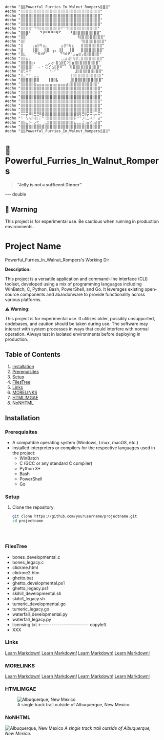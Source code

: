     #echo "⣿⣿Powerful_Furries_In_Walnut_Rompers⣿⣿⣿"
    #echo "⣿⣿⣿⣿⣿⣿⣿⣿⣿⣿⣿⣿⣿⣿⣿⣿⣿⣿⣿⣿⣿⣿⣿⣿⣿⣿⣿⣿⣿⣿"
    #echo "⣿⣿⣿⣿⣿⣿⣿⣿⣿⣿⣿⣿⣿⣿⣿⣿⣿⣿⣿⣿⣿⣿⣿⣿⣿⣿⣿⣿⣿⣿"
    #echo "⣿⣿⣿⣿⣿⣿⣿⣿⣿⣿⣿⣿⣿⣿⣿⣿⣿⣿⣿⣿⣿⣿⣿⣿⣿⣿⣿⣿⣿⣿"
    #echo "⣿⣿⣿⣿⣿⣿⣿⣿⣿⣿⣿⣿⣿⣿⣿⣿⣿⣿⣿⣿⣿⣿⣿⣿⣿⣿⣿⣿⣿⣿"
    #echo "⣿⣿⣿⣿⠋⠙⠻⣿⣿⣿⣿⣿⣿⣿⣿⠟⠉⠹⣿⣿⣿⣿⣿⣿⣿⣿⣿⣿⣿"
    #echo "⣿⣿⣿⠃    ⠙⠟⠛⠛⠛⠛⠻⠋    ⠘⣿⣿⣿⣿⣿⣿⣿⣿⣿⣿"
    #echo "⣿⣿⠁                      ⠸⣿⣿⣿⣿⣿⣿⣿⣿⣿"
    #echo "⣿⡏                         ⠹⣿⣿⣿⣿⣿⣿⣿⣿"
    #echo "⣿    ⢠⣶⡿⠻⣶⣄      ⣴⡿⠻⢷⣆   ⣿⣿⣿⣿⣿⣿⣿⣿"
    #echo "⣿    ⢸⣿⡇  ⣿⣿ ⢠⡄ ⣿⡇  ⢸⣿   ⣿⣿⣿⣿⣿⣿⣿⣿"
    #echo "⣿⣆   ⠈⠛⠿⠾⠟⠁  ⠁  ⠙⠻⠾⠟⠃⣠⣤⣶⢡⣿⣿⣿⣿⣿⣿"
    #echo "⣿⣿⣦⡄             ⢀⣠⣴⣾⡿⢳⡿⣡⣿⣿⣿⣿⣿⣿⣿⣿"
    #echo "⣿⣿⣿⣿⣶⠆    ⢀⡠⢔⠆⣿⣱⣿⣏⠕⣫⣶⣿⣿⣿⣿⣿⣿⣿⣿⣿"
    #echo "⣿⣿⣿⣿⡏  ⠄⠐⠨⡩⡊⣢⣿⡿⠿⠉⠁⠈⢿⣿⣿⣿⣿⣿⣿⣿⣿⣿⣿"
    #echo "⣿⢋⠭⠓        ⠐⠅⠊⠉       ⣸⣿⣿⣿⣿⣿⣿⣿⣿⣿"
    #echo "⣿⣤⠉⠁⣀⣤⣤              ⢸⣿⣿⣿⣿⣿⣿⣿⣿⣿⣿⣿"
    #echo "⣿⣿⣿⣿⣿⣿⣿    ⢸⣿⣿⣧     ⣸⣿⣿⣿⣿⣿⣿⣿⣿⣿⣿⣿"
    #echo "⣿⣿⣿⣿⣿⣷⣤⣤⣤⣤⣤⣤⣤⣤⣤⣤⣤⣴⣾⣿⣿⣿⣿⣿⣿⣿⣿⣿⣿"
    #echo "⣿⣿⣿⣿⣿⣿⣿⣿⣿⣿⣿⣿⣿⣿⣿⣿⣿⣿⣿⣿⣿⣿⣿⣿⣿⣿⣿⣿⣿⣿"
    #echo "⣿⣿⣿⣿⣿⣿⣿⣿⣿⣿⣿⣿⣿⣿⣿⣿⣿⣿⣿⣿⣿⣿⣿⣿⣿⣿⣿⣿⣿⣿"
    #echo "⣿⣿⣿⣿⣿⣿⣿⣿⣿⣿⣿⣿⣿⣿⣿⣿⣿⣿⣿⣿⣿⣿⣿⣿⣿⣿⣿⣿⣿⣿"
    #echo "⣿⣿⣿⣿⣿⣿⣿⣿⣿⣿⣿⣿⣿⣿⣿⣿⣿⣿⣿⣿⣿⣿⣿⣿⣿⣿⣿⣿⣿⣿"
    #echo "⣿⣿⣿⣿⣿⣿⣿⣿⣿⣿⣿⣿⣿⣿⣿⣿⣿⣿⣿⣿⣿⣿⣿⣿⣿⣿⣿⣿⣿⣿"
    #echo "⣿⣿⣿⣿⣿⣿⣿⣿⣿⣿⣿⣿⣿⣿⣿⣿⣿⣿⣿⣿⣿⣿⣿⣿⣿⣿⣿⣿⣿⣿"
    #echo "⠭⠭⡭⠿⢿⣛⣛⠿⣿⣿⣿⣿⣿⣿⣿⣿⣿⣿⣿⣿⣿⣿⢿⣛⡿⡭⠭⢥⠤⠭"
    #echo "⠣⠀⢣⢦⡾⢼⡆⡍⠓⢝⣿⣿⣿⣿⣿⣿⣿⣿⣿⣿⡯⠚⠙⡰⢆⣁⠴⡸⠀⣴"
    #echo "⣿⣷⣤⡑⢂⣔⣋⣀⢀⣤⣽⣿⣿⣿⣿⣿⣿⣿⣿⣿⣦⣤⣤⣬⣰⣶⣊⣴⣾⣿"
    #echo "⣿⣿⣿⣿⣿⣿⣿⣿⣿⣿⣿⣿⣿⣿⣿⣿⣿⣿⣿⣿⣿⣿⣿⣿⣿⣿⣿⣿⣿⣿"
    #echo "⣿⣿Powerful_Furries_In_Walnut_Rompers⣿⣿⣿"
# 🚀 Powerful_Furries_In_Walnut_Rompers

> **"Jelly is not a sufficent Dinner"**

--- double

## 🚨 Warning
This project is for experimental use. Be cautious when running in production environments.




# Project Name
Powerful_Furries_In_Walnut_Rompers's Working Dir


**Description:**

This project is a versatile application and command-line interface (CLI) toolset, developed using a mix of programming languages including WinBatch, C, Python, Bash, PowerShell, and Go. It leverages existing open-source components and abandonware to provide functionality across various platforms. 

**⚠️ Warning:**

This project is for experimental use. It utilizes older, possibly unsupported, codebases, and caution should be taken during use. The software may interact with system processes in ways that could interfere with normal operation. Always test in isolated environments before deploying in production.

## Table of Contents
1. [Installation](#installation)
2. [Prerequisites](#prerequisites)
3. [Setup](#setup)
4. [FilesTree](#filestree)
5. [Links](#links)
6. [MORELINKS](#morelinks)
7. [HTMLIMGAE](#htmlimgae)
8. [NoNHTML](#nonhtml)

## Installation

### Prerequisites
- A compatible operating system (Windows, Linux, macOS, etc.)
- Installed interpreters or compilers for the respective languages used in the project:
  - WinBatch
  - C (GCC or any standard C compiler)
  - Python 3+
  - Bash
  - PowerShell
  - Go

### Setup
1. Clone the repository:
   ```bash
   git clone https://github.com/yourusername/projectname.git
   cd projectname





### FilesTree
  - bones_developmental.c
  - bones_legacy.c
  - clickme.html
  - clickme2.htm
  - ghetto.bat
  - ghetto_developmental.ps1
  - ghetto_legacy.ps1
  - skihill_developmental.sh
  - skihill_legacy.sh
  - tumeric_developmental.go
  - tumeric_legacy.go
  - waterfall_developmental.py
  - waterfall_legacy.py
  - licensing.txt   <----------------------- copyleft
  - XXX


### Links
<a href="https://www.markdownguide.org" target="_blank">Learn Markdown!</a>
<a href="https://www.markdownguide.org" target="_blank">Learn Markdown!</a>
<a href="https://www.markdownguide.org" target="_blank">Learn Markdown!</a>
<a href="https://www.markdownguide.org" target="_blank">Learn Markdown!</a>

### MORELINKS
<a href="https://www.markdownguide.org" target="_blank">Learn Markdown!</a>
<a href="https://www.markdownguide.org" target="_blank">Learn Markdown!</a>
<a href="https://www.markdownguide.org" target="_blank">Learn Markdown!</a>
<a href="https://www.markdownguide.org" target="_blank">Learn Markdown!</a>


### HTMLIMGAE
<figure>
    <img src="/assets/images/albuquerque.jpg"
         alt="Albuquerque, New Mexico">
    <figcaption>A single track trail outside of Albuquerque, New Mexico.</figcaption>
</figure>

### NoNHTML
![Albuquerque, New Mexico](/assets/images/albuquerque.jpg)
*A single track trail outside of Albuquerque, New Mexico.*

###

 
